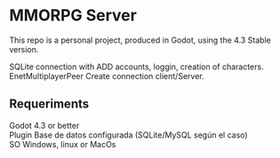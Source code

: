 # MMORPG Server

This repo is a personal project, produced in Godot, using the 4.3 Stable version.

SQLite connection with ADD accounts, loggin, creation of characters.
EnetMultiplayerPeer Create connection client/Server.



## Requeriments
Godot 4.3 or better  
Plugin Base de datos configurada (SQLite/MySQL según el caso)  
SO Windows, linux or MacOs

